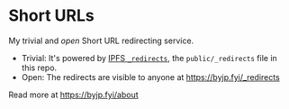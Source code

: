 # Short URLs

My trivial and _open_ Short URL redirecting service.

- Trivial: It's powered by [IPFS `_redirects`](https://specs.ipfs.tech/ipips/ipip-0002/), the `public/_redirects` file in this repo.
- Open: The redirects are visible to anyone at https://byjp.fyi/_redirects

Read more at https://byjp.fyi/about
